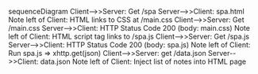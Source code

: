 sequenceDiagram
Client-->>Server: Get /spa
Server-->>Client: spa.html
Note left of Client: HTML links to CSS at /main.css
Client-->>Server: Get /main.css
Server-->>Client: HTTP Status Code 200 (body: main.css)
Note left of Client: HTML script tag links to /spa.js
Client-->>Server: Get /spa.js
Server-->>Client: HTTP Status Code 200 (body: spa.js)
Note left of Client: Run spa.js => xhttp.get(json)
Client-->>Server: get /data.json
Server-->>Client: data.json
Note left of Client: Inject list of notes into HTML page
